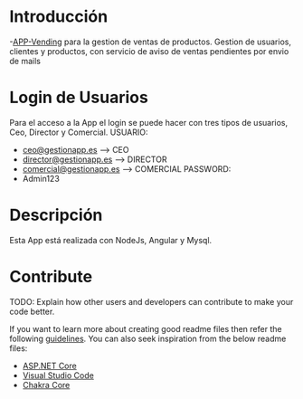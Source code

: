 # Introducción
-[APP-Vending](https://gestion-ofertas.netlify.app/login)
 para la gestion de ventas de productos. Gestion de usuarios, clientes y productos, con servicio de aviso de ventas pendientes por envio de mails 

# Login de Usuarios
Para el acceso a la App el login se puede hacer con tres tipos de usuarios, Ceo, Director y Comercial.
USUARIO:
- ceo@gestionapp.es  --> CEO
- director@gestionapp.es  --> DIRECTOR
- comercial@gestionapp.es  --> COMERCIAL
PASSWORD:
- Admin123

# Descripción
Esta App está realizada con NodeJs, Angular y Mysql. 

# Contribute
TODO: Explain how other users and developers can contribute to make your code better. 

If you want to learn more about creating good readme files then refer the following [guidelines](https://docs.microsoft.com/en-us/azure/devops/repos/git/create-a-readme?view=azure-devops). You can also seek inspiration from the below readme files:
- [ASP.NET Core](https://github.com/aspnet/Home)
- [Visual Studio Code](https://github.com/Microsoft/vscode)
- [Chakra Core](https://github.com/Microsoft/ChakraCore)
